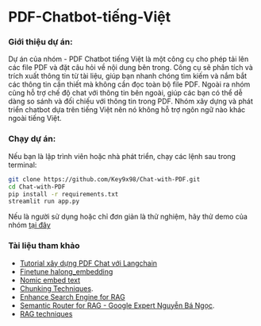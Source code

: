 # PDF-Chatbot-tiếng-Việt
### Giới thiệu dự án:
Dự án của nhóm - PDF Chatbot tiếng Việt là một công cụ cho phép tải lên các file PDF và đặt câu hỏi về nội dung bên trong. Công cụ sẽ phân tích và trích xuất thông tin từ tài liệu, giúp bạn nhanh chóng tìm kiếm và nắm bắt các thông tin cần thiết mà không cần đọc toàn bộ file PDF. Ngoài ra nhóm cũng hỗ trợ chế độ chat với thông tin bên ngoài, giúp các bạn có thể dễ dàng so sánh và đối chiếu với thông tin trong PDF. Nhóm xây dựng và phát triển chatbot dựa trên tiếng Việt nên nó không hỗ trợ ngôn ngữ nào khác ngoài tiếng Việt.

### Chạy dự án:
Nếu bạn là lập trình viên hoặc nhà phát triển, chạy các lệnh sau trong terminal:
```bash
git clone https://github.com/Key9x98/Chat-with-PDF.git
cd Chat-with-PDF
pip install -r requirements.txt
streamlit run app.py
```

Nếu là người sử dụng hoặc chỉ đơn giản là thử nghiệm, hãy thử demo của nhóm [tại đây](https://chat-with-pdf-123.streamlit.app/)



### Tài liệu tham khảo 
- [Tutorial xây dựng PDF Chat với Langchain](https://www.youtube.com/watch?v=2TJxpyO3ei4)
- [Finetune halong_embedding](https://github.com/thangnch/MiAI_HieuNgo_EmbedingFineTune)
- [Nomic embed text](https://ollama.com/library/nomic-embed-text)
- [Chunking Techniques](https://medium.com/@thallyscostalat/chunking-strategies-optimization-for-retrieval-augmented-generation-rag-in-the-context-of-e47cc949931d).
- [Enhance Search Engine for RAG](https://www.linkedin.com/pulse/retrieval-augmented-generation-guide-effective-search-mike-callahan-edldc/)
- [Semantic Router for RAG - Google Expert Nguyễn Bá Ngọc](https://github.com/bangoc123/retrieval-backend-with-rag).
- [RAG techniques](https://github.com/NirDiamant/RAG_Techniques?fbclid=IwY2xjawEzh_NleHRuA2FlbQIxMAABHYausPSip4Z1MyJBelVwIK8386fed-qcF3wf6AYYISMCbfWyUqXcAEpZtw_aem_2kJ9kfdbAhk7Wd_WtX_onw)
